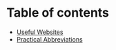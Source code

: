 # Table of contents

* [Useful Websites](README.md)
* [Practical Abbreviations](practical-abbreviations.md)
